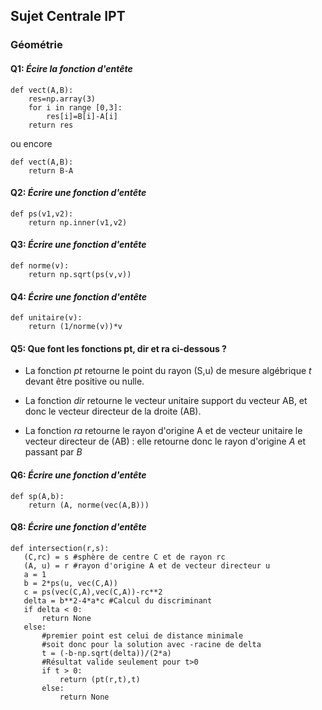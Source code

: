 ## Sujet Centrale IPT

### Géométrie 

#### Q1: *Écire la fonction d'entête* 

```
def vect(A,B):
	res=np.array(3)
    for i in range [0,3]:
	    res[i]=B[i]-A[i]
    return res
```  
  
ou encore  
  
```
def vect(A,B):  
    return B-A
```

#### Q2: *Écrire une fonction d'entête*

```
def ps(v1,v2):
    return np.inner(v1,v2)
```

#### Q3: *Écrire une fonction d'entête*

```
def norme(v):
	return np.sqrt(ps(v,v))
```

#### Q4: *Écrire une fonction d'entête*

```
def unitaire(v):
	return (1/norme(v))*v
```

#### Q5: Que font les fonctions **pt**, **dir** et **ra** ci-dessous ?

  * La fonction *pt* retourne le point du rayon (S,u) de mesure algébrique *t* 
  devant être positive ou nulle.  
  
  * La fonction *dir* retourne le vecteur unitaire support du vecteur AB,
  et donc le vecteur directeur de la droite (AB).  
  
  * La fonction *ra* retourne le rayon d'origine A et de vecteur unitaire le
  vecteur directeur de (AB) : elle retourne donc le rayon d'origine *A* et 
  passant par *B*
  

#### Q6: *Écrire une fonction d'entête*

```
def sp(A,b):
	return (A, norme(vec(A,B)))
```

#### Q8: *Écrire une fonction d'entête*

 ```
def intersection(r,s):
	(C,rc) = s #sphère de centre C et de rayon rc
	(A, u) = r #rayon d'origine A et de vecteur directeur u
	a = 1
	b = 2*ps(u, vec(C,A))
	c = ps(vec(C,A),vec(C,A))-rc**2
	delta = b**2-4*a*c #Calcul du discriminant
	if delta < 0:
		return None
	else:
		#premier point est celui de distance minimale
		#soit donc pour la solution avec -racine de delta
		t = (-b-np.sqrt(delta))/(2*a)
		#Résultat valide seulement pour t>0
		if t > 0:
			return (pt(r,t),t)
		else:
			return None
```
